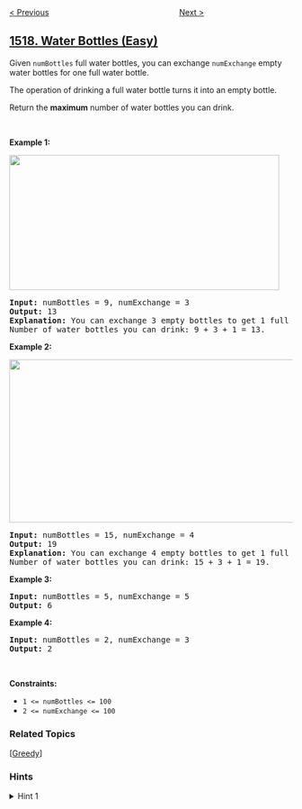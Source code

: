 <!--|This file generated by command(leetcode description); DO NOT EDIT.    |-->
<!--+----------------------------------------------------------------------+-->
<!--|@author    openset <openset.wang@gmail.com>                           |-->
<!--|@link      https://github.com/openset                                 |-->
<!--|@home      https://github.com/openset/leetcode                        |-->
<!--+----------------------------------------------------------------------+-->

[< Previous](../find-users-with-valid-e-mails "Find Users With Valid E-Mails")
　　　　　　　　　　　　　　　　
[Next >](../number-of-nodes-in-the-sub-tree-with-the-same-label "Number of Nodes in the Sub-Tree With the Same Label")

## [1518. Water Bottles (Easy)](https://leetcode.com/problems/water-bottles "换酒问题")

<p>Given <code>numBottles</code>&nbsp;full water bottles, you can exchange <code>numExchange</code> empty water bottles for one full water bottle.</p>

<p>The operation of drinking a full water bottle turns it into an empty bottle.</p>

<p>Return the <strong>maximum</strong> number of water bottles you can&nbsp;drink.</p>

<p>&nbsp;</p>
<p><strong>Example 1:</strong></p>

<p><strong><img alt="" src="https://assets.leetcode.com/uploads/2020/07/01/sample_1_1875.png" style="width: 480px; height: 240px;" /></strong></p>

<pre>
<strong>Input:</strong> numBottles = 9, numExchange = 3
<strong>Output:</strong> 13
<strong>Explanation:</strong> You can exchange 3 empty bottles to get 1 full water bottle.
Number of water bottles you can&nbsp;drink: 9 + 3 + 1 = 13.
</pre>

<p><strong>Example 2:</strong></p>

<p><img alt="" src="https://assets.leetcode.com/uploads/2020/07/01/sample_2_1875.png" style="width: 790px; height: 290px;" /></p>

<pre>
<strong>Input:</strong> numBottles = 15, numExchange = 4
<strong>Output:</strong> 19
<strong>Explanation:</strong> You can exchange 4 empty bottles to get 1 full water bottle. 
Number of water bottles you can&nbsp;drink: 15 + 3 + 1 = 19.
</pre>

<p><strong>Example 3:</strong></p>

<pre>
<strong>Input:</strong> numBottles = 5, numExchange = 5
<strong>Output:</strong> 6
</pre>

<p><strong>Example 4:</strong></p>

<pre>
<strong>Input:</strong> numBottles = 2, numExchange = 3
<strong>Output:</strong> 2
</pre>

<p>&nbsp;</p>
<p><strong>Constraints:</strong></p>

<ul>
	<li><code>1 &lt;=&nbsp;numBottles &lt;= 100</code></li>
	<li><code>2 &lt;=&nbsp;numExchange &lt;= 100</code></li>
</ul>

### Related Topics
  [[Greedy](../../tag/greedy/README.md)]

### Hints
<details>
<summary>Hint 1</summary>
Simulate the process until there are not enough empty bottles for even one full bottle of water.
</details>

